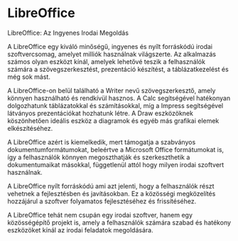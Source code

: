 # LibreOffice
LibreOffice: Az Ingyenes Irodai Megoldás

A LibreOffice egy kiváló minőségű, ingyenes és nyílt forráskódú irodai szoftvercsomag, amelyet milliók használnak világszerte. Az alkalmazás számos olyan eszközt kínál, amelyek lehetővé teszik a felhasználók számára a szövegszerkesztést, prezentáció készítést, a táblázatkezelést és még sok mást.

A LibreOffice-on belül található a Writer nevű szövegszerkesztő, amely könnyen használható és rendkívül hasznos. A Calc segítségével hatékonyan dolgozhatunk táblázatokkal és számításokkal, míg a Impress segítségével látványos prezentációkat hozhatunk létre. A Draw eszközöknek köszönhetően ideális eszköz a diagramok és egyéb más grafikai elemek elkészítéséhez.

A LibreOffice azért is kiemelkedik, mert támogatja a szabványos dokumentumformátumokat, beleértve a Microsoft Office formátumokat is, így a felhasználók könnyen megoszthatják és szerkeszthetik a dokumentumaikat másokkal, függetlenül attól hogy milyen irodai szoftvert használnak.

A LibreOffice nyílt forráskódú ami azt jelenti, hogy a felhasználók részt vehetnek a fejlesztésben és javításokban. Ez a közösségi megközelítés hozzájárul a szoftver folyamatos fejlesztéséhez és frissítéséhez.

A LibreOffice tehát nem csupán egy irodai szoftver, hanem egy közösségépítő projekt is, amely a felhasználók számára szabad és hatékony eszközöket kínál az irodai feladatok megoldására.
